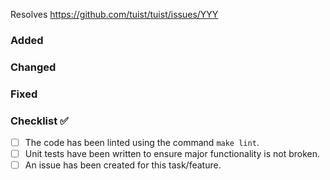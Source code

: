 Resolves https://github.com/tuist/tuist/issues/YYY

### Added



### Changed



### Fixed



### Checklist ✅

- [ ] The code has been linted using the command `make lint`.
- [ ] Unit tests have been written to ensure major functionality is not broken.
- [ ] An issue has been created for this task/feature.
